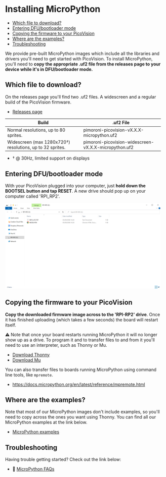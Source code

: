 # Installing MicroPython  <!-- omit in toc -->

- [Which file to download?](#which-file-to-download)
- [Entering DFU/bootloader mode](#entering-dfubootloader-mode)
- [Copying the firmware to your PicoVision](#copying-the-firmware-to-your-picovision)
- [Where are the examples?](#where-are-the-examples)
- [Troubleshooting](#troubleshooting)

We provide pre-built MicroPython images which include all the libraries and drivers you'll need to get started with PicoVision. To install MicroPython, you'll need to **copy the appropriate .uf2 file from the releases page to your device while it's in DFU/bootloader mode.**

## Which file to download?

On the releases page you'll find two .uf2 files. A widescreen and a regular build of the PicoVision firmware.

- [Releases page](https://github.com/pimoroni/pimoroni-picovision/releases)

| Build                                                     | .uf2 File                                             |
|-----------------------------------------------------------|-------------------------------------------------------|
| Normal resolutions, up to 80 sprites.                     | pimoroni-picovision-vX.X.X-micropython.uf2            |
| Widescreen (max 1280x720†) resolutions, up to 32 sprites. | pimoroni-picovision-widescreen-vX.X.X-micropython.uf2 | 

* † @ 30Hz, limited support on displays

## Entering DFU/bootloader mode

With your PicoVision plugged into your computer, just **hold down the BOOTSEL button and tap RESET**. A new drive should pop up on your computer called 'RPI_RP2'. 

![Screenshot showing the RPI-RP2 drive](dfu_mode.png)

## Copying the firmware to your PicoVision

**Copy the downloaded firmware image across to the 'RPI-RP2' drive**. Once it has finished uploading (which takes a few seconds) the board will restart itself.

⚠ Note that once your board restarts running MicroPython it will no longer show up as a drive. To program it and to transfer files to and from it you'll need to use an interpreter, such as Thonny or Mu.

- [Download Thonny](https://thonny.org/)
- [Download Mu](https://codewith.mu/)

You can also transfer files to boards running MicroPython using command line tools, like `mpremote`.

- https://docs.micropython.org/en/latest/reference/mpremote.html

## Where are the examples?

Note that most of our MicroPython images don't include examples, so you'll need to copy across the ones you want using Thonny. You can find all our MicroPython examples at the link below.

- [MicroPython examples](/pimoroni/picovision/tree/main/examples)

## Troubleshooting

Having trouble getting started? Check out the link below:

- :link: [MicroPython FAQs](https://github.com/pimoroni/pimoroni-pico/blob/main/faqs-micropython.md)

